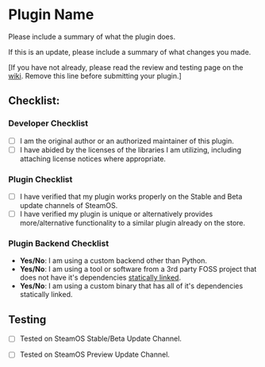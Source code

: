 <!-- Make sure to include your plugin name below! -->

# Plugin Name

Please include a summary of what the plugin does.

If this is an update, please include a summary of what changes you made.

[If you have not already, please read the review and testing page on the [wiki](https://wiki.deckbrew.xyz/en/plugin-dev/review-and-testing). Remove this line before submitting your plugin.]

## Checklist:

### Developer Checklist

- [ ] I am the original author or an authorized maintainer of this plugin.
- [ ] I have abided by the licenses of the libraries I am utilizing, including attaching license notices where appropriate.

### Plugin Checklist

- [ ] I have verified that my plugin works properly on the Stable and Beta update channels of SteamOS.
- [ ] I have verified my plugin is unique or alternatively provides more/alternative functionality to a similar plugin already on the store.

<!-- The following section needs to be modified as yes/no answers by the plugin developer. -->

<!-- Ex: "**Yes/No**: ..." becomes "**Yes**: ..." -->

### Plugin Backend Checklist

- **Yes/No**: I am using a custom backend other than Python.
- **Yes/No**: I am using a tool or software from a 3rd party FOSS project that does not have it's dependencies [statically linked](https://en.wikipedia.org/wiki/Static_library).
- **Yes/No**: I am using a custom binary that has all of it's dependencies statically linked.

<!-- The following section is should be modified to fit the conditions for plugin testing found here: https://wiki.deckbrew.xyz/en/plugin-dev/review-and-testing -->

## Testing

<!-- Remove this box for SteamOS Stable/Beta testing if you use a custom or remote binary, for more info follow the URL in the comment above the testing section. -->
- [ ] Tested on SteamOS Stable/Beta Update Channel.

<!-- Remove this box for SteamOS Preview testing if you do not use a custom or remote binary, for more info follow the URL in the comment above the testing section. -->
- [ ] Tested on SteamOS Preview Update Channel.
